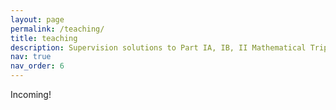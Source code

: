 ```yaml
---
layout: page
permalink: /teaching/
title: teaching
description: Supervision solutions to Part IA, IB, II Mathematical Tripos and Natural Science Tripos (Physics)
nav: true
nav_order: 6
---
```


Incoming!
